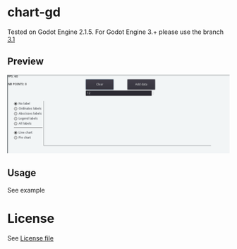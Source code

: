 # chart-gd

Tested on Godot Engine 2.1.5. For Godot Engine 3.+ please use the branch [3.1](https://github.com/binogure-studio/chart-gd/tree/3.1)

## Preview

![Demo](./assets/charts.gif "Example")

## Usage

See example

# License

See [License file](./LICENSE)